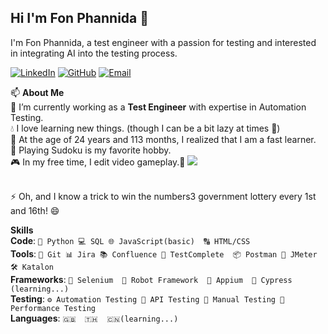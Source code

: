 ## Hi I'm Fon Phannida 👋
I'm Fon Phannida, a test engineer with a passion for testing and interested in integrating AI into the testing process.

<a href="https://www.linkedin.com/in/fonphannida" target="_blank"><img src="https://img.shields.io/badge/LinkedIn-0A66C2?style=logo=linkedin&logoColor=white" alt="LinkedIn" /></a> <a href="https://github.com/FonPhannida" target="_blank"><img src="https://img.shields.io/badge/GitHub-181717?style=logo=github&logoColor=white" alt="GitHub" /></a> <a href="fon.phannida@gmail.com" target="_blank"><img src="https://img.shields.io/badge/Email-D14836?style=logo=gmail&logoColor=white" alt="Email" /></a>



📫 **About Me**
<br>🔭 I’m currently working as a **Test Engineer** with expertise in Automation Testing.
<br>💧 I love learning new things. (though I can be a bit lazy at times 🤔)
<br>🙊 At the age of 24 years and 113 months, I realized that I am a fast learner.
<br>🌼 Playing Sudoku is my favorite hobby.
<br>🎮 In my free time, I edit video gameplay.🌚 <a href="https://www.tiktok.com/@il0vepeachtea" target="_blank">
  <img src="https://img.shields.io/badge/TikTok-000000?style=logo=tiktok&logoColor=white"   />
</a>

<br>⚡ Oh, and I know a trick to win the numbers3 government lottery every 1st and 16th! 😄

**Skills**
<br>**Code**: `🐍 Python 💻 SQL 🌐 JavaScript(basic)  🔠 HTML/CSS`
<br>**Tools**: `🧰 Git 📊 Jira 📚 Confluence 🧪 TestComplete  📦 Postman 🚥 JMeter 🛠️ Katalon`
<br>**Frameworks**: `🔧 Selenium  🤖 Robot Framework  📱 Appium  🔬 Cypress (learning...)`
<br>**Testing**:  `⚙️ Automation Testing 🔌 API Testing 📝 Manual Testing 🚀 Performance Testing`
<br>**Languages**:  `🇬🇧  🇹🇭  🇨🇳(learning...)`



